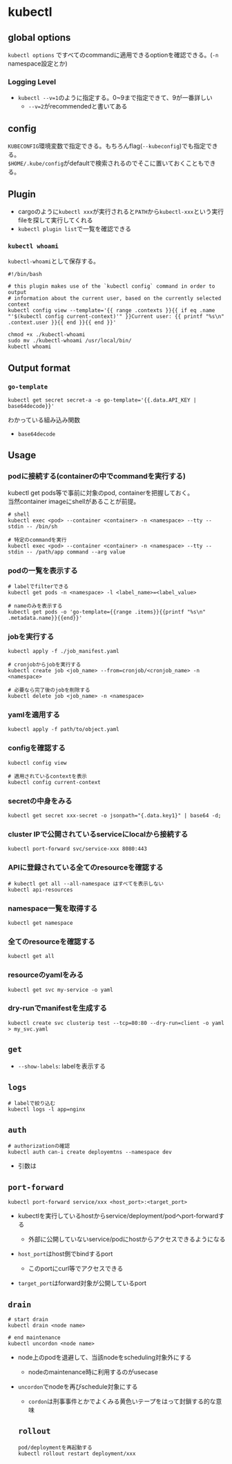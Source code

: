 # kubectl

## global options

`kubectl options` ですべてのcommandに適用できるoptionを確認できる。(`-n` namespace設定とか)

### Logging Level

* `kubectl --v=1`のように指定する。0~9まで指定できて、9が一番詳しい
  * `--v=2`がrecommendedと書いてある

## config

`KUBECONFIG`環境変数で指定できる。もちろんflag(`--kubeconfig`)でも指定できる。  
`$HOME/.kube/config`がdefaultで検索されるのでそこに置いておくこともできる。

## Plugin

* cargoのように`kubectl xxx`が実行されると`PATH`から`kubectl-xxx`という実行fileを探して実行してくれる
* `kubectl plugin list`で一覧を確認できる

### `kubectl whoami`

`kubectl-whoami`として保存する。
```shell
#!/bin/bash

# this plugin makes use of the `kubectl config` command in order to output
# information about the current user, based on the currently selected context
kubectl config view --template='{{ range .contexts }}{{ if eq .name "'$(kubectl config current-context)'" }}Current user: {{ printf "%s\n" .context.user }}{{ end }}{{ end }}'
```

```shell
chmod +x ./kubectl-whoami
sudo mv ./kubectl-whoami /usr/local/bin/
kubectl whoami
```

## Output format

### `go-template`

```shell
kubectl get secret secret-a -o go-template='{{.data.API_KEY | base64decode}}'
```

わかっている組み込み関数

* `base64decode`

## Usage

### podに接続する(containerの中でcommandを実行する) 

kubectl get pods等で事前に対象のpod, containerを把握しておく。  
当然container imageにshellがあることが前提。

```
# shell
kubectl exec <pod> --container <container> -n <namespace> --tty --stdin -- /bin/sh

# 特定のcommandを実行
kubectl exec <pod> --container <container> -n <namespace> --tty --stdin -- /path/app command --arg value
```

### podの一覧を表示する

```shell
# labelでfilterできる
kubectl get pods -n <namespace> -l <label_name>=<label_value>

# nameのみを表示する
kubectl get pods -o 'go-template={{range .items}}{{printf "%s\n" .metadata.name}}{{end}}'
```

### jobを実行する

```shell
kubectl apply -f ./job_manifest.yaml

# cronjobからjobを実行する
kubectl create job <job_name> --from=cronjob/<cronjob_name> -n <namespace>

# 必要なら完了後のjobを削除する
kubectl delete job <job_name> -n <namespace>
```

### yamlを適用する

```shell
kubectl apply -f path/to/object.yaml
```

### configを確認する

```shell
kubectl config view

# 適用されているcontextを表示
kubectl config current-context
```

### secretの中身をみる

```shell
kubectl get secret xxx-secret -o jsonpath="{.data.key1}" | base64 -d; 
```

### cluster IPで公開されているserviceにlocalから接続する

```shell
kubectl port-forward svc/service-xxx 8080:443
```

### APIに登録されている全てのresourceを確認する

```shell
# kubectl get all --all-namespace はすべてを表示しない
kubectl api-resources
```

### namespace一覧を取得する

```shell
kubectl get namespace
```

### 全てのresourceを確認する

```shell
kubectl get all
```

### resourceのyamlをみる

```shell
kubectl get svc my-service -o yaml
```

### dry-runでmanifestを生成する

```shell
kubectl create svc clusterip test --tcp=80:80 --dry-run=client -o yaml > my_svc.yaml
```

## `get`

* `--show-labels`: labelを表示する

## `logs`

```shell
# labelで絞り込む
kubectl logs -l app=nginx
```

## `auth`

```shell
# authorizationの確認
kubectl auth can-i create deployemtns --namespace dev
```

* 引数は<verb> <resource>

## `port-forward`

```shell
kubectl port-forward service/xxx <host_port>:<target_port>
```

* kubectlを実行しているhostからservice/deployment/podへport-forwardする
    * 外部に公開していないservice/podにhostからアクセスできるようになる

* `host_port`はhost側でbindするport
  * このportにcurl等でアクセスできる
* `target_port`はforward対象が公開しているport

## `drain`

```shell
# start drain
kubectl drain <node name>

# end maintenance
kubectl uncordon <node name>
```

* node上のpodを退避して、当該nodeをscheduling対象外にする
  * nodeのmaintenance時に利用するのがusecase

* `uncordon`でnodeを再びschedule対象にする
  * `cordon`は刑事事件とかでよくみる黄色いテープをはって封鎖する的な意味

  ## `rollout`

  ```shell
  pod/deploymentを再起動する
  kubectl rollout restart deployment/xxx
  ```
